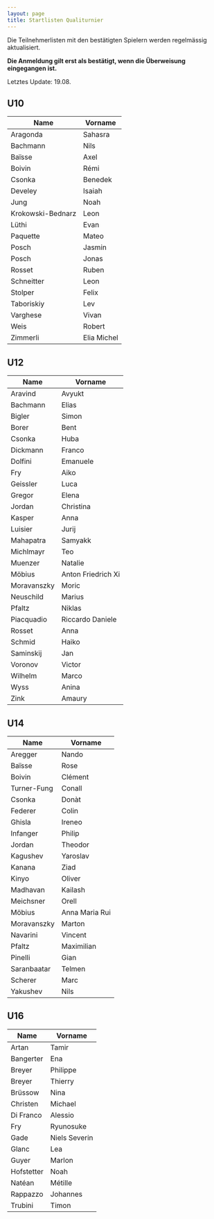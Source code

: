 ```yaml
---
layout: page
title: Startlisten Qualiturnier
---
```


Die Teilnehmerlisten mit den bestätigten Spielern werden regelmässig aktualisiert.

**Die Anmeldung gilt erst als bestätigt, wenn die Überweisung eingegangen ist.**

Letztes Update: 19.08.

## U10

| Name              | Vorname    |
|-------------------|------------|
| Aragonda          | Sahasra    |
| Bachmann          | Nils       |
| Baïsse            | Axel       |
| Boivin            | Rémi       |
| Csonka            | Benedek    |
| Develey           | Isaiah     |
| Jung              | Noah       |
| Krokowski-Bednarz | Leon       |
| Lüthi             | Evan       |
| Paquette          | Mateo      |
| Posch             | Jasmin     |
| Posch             | Jonas      |
| Rosset            | Ruben      |
| Schneitter        | Leon       |
| Stolper           | Felix      |
| Taboriskiy        | Lev        |
| Varghese          | Vivan      |
| Weis              | Robert     |
| Zimmerli          | Elia Michel|



## U12

| Name        | Vorname           |
|-------------|-------------------|
| Aravind     | Avyukt            |
| Bachmann    | Elias             |
| Bigler      | Simon             |
| Borer       | Bent              |
| Csonka      | Huba              |
| Dickmann    | Franco            |
| Dolfini     | Emanuele          |
| Fry         | Aiko              |
| Geissler    | Luca              |
| Gregor      | Elena             |
| Jordan      | Christina         |
| Kasper      | Anna              |
| Luisier     | Jurij             |
| Mahapatra   | Samyakk           |
| Michlmayr   | Teo               |
| Muenzer     | Natalie           |
| Möbius      | Anton Friedrich Xi|
| Moravanszky | Moric             |
| Neuschild   | Marius            |
| Pfaltz      | Niklas            |
| Piacquadio  | Riccardo Daniele  |
| Rosset      | Anna              |
| Schmid      | Haiko             |
| Saminskij   | Jan               |
| Voronov     | Victor            |
| Wilhelm     | Marco             |
| Wyss        | Anina             |
| Zink        | Amaury            |


## U14

| Name        | Vorname          |
|-------------|------------------|
| Aregger     | Nando            |
| Baïsse      | Rose             |
| Boivin      | Clément          |
| Turner-Fung | Conall           |
| Csonka      | Donàt            |
| Federer     | Colin            |
| Ghisla      | Ireneo           |
| Infanger    | Philip           |
| Jordan      | Theodor          |
| Kagushev    | Yaroslav         |
| Kanana      | Ziad             |
| Kinyo       | Oliver           |
| Madhavan    | Kailash          |
| Meichsner   | Orell            |
| Möbius      | Anna Maria Rui   |
| Moravanszky | Marton           |
| Navarini    | Vincent          |
| Pfaltz      | Maximilian       |
| Pinelli     | Gian             |
| Saranbaatar | Telmen           |
| Scherer     | Marc             |
| Yakushev    | Nils             |


## U16

| Name       | Vorname        |
|------------|----------------|
| Artan      | Tamir          |
| Bangerter  | Ena            |
| Breyer     | Philippe       |
| Breyer     | Thierry        |
| Brüssow    | Nina           |
| Christen   | Michael        |
| Di Franco  | Alessio        |
| Fry        | Ryunosuke      |
| Gade       | Niels Severin  |
| Glanc      | Lea            |
| Guyer      | Marlon         |
| Hofstetter | Noah           |
| Natéan     | Métille        |
| Rappazzo   | Johannes       |
| Trubini    | Timon          |



